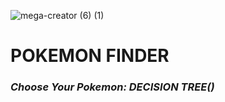 ![mega-creator (6) (1)](https://github.com/GOVINDFROMINDIA/POKEMON-FINDER/assets/79012314/2326179d-3746-4741-8d04-9fd22697e2a3)

# **POKEMON FINDER**
### *Choose Your Pokemon: DECISION TREE()*

